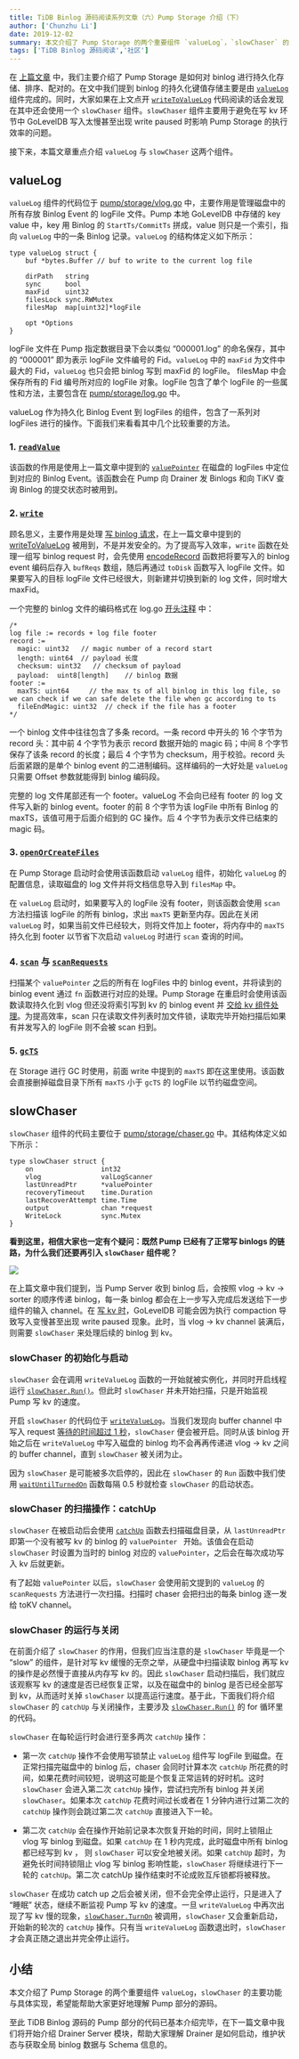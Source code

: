 ```yaml
---
title: TiDB Binlog 源码阅读系列文章（六）Pump Storage 介绍（下）
author: ['Chunzhu Li']
date: 2019-12-02
summary: 本文介绍了 Pump Storage 的两个重要组件 `valueLog`，`slowChaser` 的主要功能与具体实现。
tags: ['TiDB Binlog 源码阅读','社区']
---
```



在 [上篇文章](https://pingcap.com/blog-cn/tidb-binlog-source-code-reading-5/) 中，我们主要介绍了 Pump Storage 是如何对 binlog 进行持久化存储、排序、配对的。在文中我们提到 binlog 的持久化键值存储主要是由 [`valueLog`](https://github.com/pingcap/tidb-binlog/blob/9f3c81683bb3428c4940611a6203288474d4aff0/pump/storage/vlog.go) 组件完成的。同时，大家如果在上文点开 [`writeToValueLog`](https://github.com/pingcap/tidb-binlog/blob/9f3c81683bb3428c4940611a6203288474d4aff0/pump/storage/storage.go#L889) 代码阅读的话会发现在其中还会使用一个 `slowChaser` 组件。`slowChaser` 组件主要用于避免在写 kv 环节中 GoLevelDB 写入太慢甚至出现 write paused 时影响 Pump Storage 的执行效率的问题。

接下来，本篇文章重点介绍 `valueLog` 与 `slowChaser` 这两个组件。

## valueLog

`valueLog` 组件的代码位于 [pump/storage/vlog.go](https://github.com/pingcap/tidb-binlog/blob/9f3c81683bb3428c4940611a6203288474d4aff0/pump/storage/vlog.go#L156) 中，主要作用是管理磁盘中的所有存放 Binlog Event 的 logFile 文件。Pump 本地 GoLevelDB 中存储的 key value 中，key 用 Binlog 的 `StartTs/CommitTs` 拼成，value 则只是一个索引，指向 `valueLog` 中的一条 Binlog 记录。`valueLog` 的结构体定义如下所示：


```
type valueLog struct {
	buf *bytes.Buffer // buf to write to the current log file

	dirPath   string
	sync      bool
	maxFid    uint32
	filesLock sync.RWMutex
	filesMap  map[uint32]*logFile

	opt *Options
}
```

logFile 文件在 Pump 指定数据目录下会以类似 “000001.log” 的命名保存，其中的 “000001” 即为表示 logFile 文件编号的 Fid。`valueLog` 中的 `maxFid` 为文件中最大的 Fid，`valueLog` 也只会把 binlog 写到 maxFid 的 logFile。 filesMap 中会保存所有的 Fid 编号所对应的 logFile 对象。logFile 包含了单个 logFile 的一些属性和方法，主要包含在 [pump/storage/log.go](https://github.com/pingcap/tidb-binlog/blob/9f3c81683bb3428c4940611a6203288474d4aff0/pump/storage/log.go#L51) 中。

valueLog 作为持久化 Binlog Event 到 logFiles 的组件，包含了一系列对 logFiles 进行的操作。下面我们来看看其中几个比较重要的方法。

### 1. [`readValue`](https://github.com/pingcap/tidb-binlog/blob/9f3c81683bb3428c4940611a6203288474d4aff0/pump/storage/vlog.go#L297)

该函数的作用是使用上一篇文章中提到的 [`valuePointer`](https://github.com/pingcap/tidb-binlog/blob/9f3c81683bb3428c4940611a6203288474d4aff0/pump/storage/vlog.go#L123) 在磁盘的 logFiles 中定位到对应的 Binlog Event。该函数会在 Pump 向 Drainer 发 Binlogs 和向 TiKV 查询 Binlog 的提交状态时被用到。

### 2. [`write`](https://github.com/pingcap/tidb-binlog/blob/9f3c81683bb3428c4940611a6203288474d4aff0/pump/storage/vlog.go#L314)

顾名思义，主要作用是处理 [写 binlog 请求](https://github.com/pingcap/tidb-binlog/blob/9f3c81683bb3428c4940611a6203288474d4aff0/pump/storage/vlog.go#L100)，在上一篇文章中提到的 [writeToValueLog](https://github.com/pingcap/tidb-binlog/blob/9f3c81683bb3428c4940611a6203288474d4aff0/pump/storage/storage.go#L889) 被用到，不是并发安全的。为了提高写入效率，`write` 函数在处理一组写 binlog request 时，会先使用 [encodeRecord](https://github.com/pingcap/tidb-binlog/blob/9f3c81683bb3428c4940611a6203288474d4aff0/pump/storage/log.go#L83) 函数把将要写入的 binlog event 编码后存入 `bufReqs` 数组，随后再通过 `toDisk` 函数写入 logFile 文件。如果要写入的目标 logFile 文件已经很大，则新建并切换到新的 log 文件，同时增大 maxFid。

一个完整的 binlog 文件的编码格式在 log.go [开头注释](https://github.com/pingcap/tidb-binlog/blob/9f3c81683bb3428c4940611a6203288474d4aff0/pump/storage/log.go#L33) 中：

```
/*
log file := records + log file footer
record :=
  magic: uint32   // magic number of a record start
  length: uint64  // payload 长度
  checksum: uint32   // checksum of payload
  payload:  uint8[length]    // binlog 数据
footer :=
  maxTS: uint64     // the max ts of all binlog in this log file, so we can check if we can safe delete the file when gc according to ts
  fileEndMagic: uint32  // check if the file has a footer
*/

```

一个 binlog 文件中往往包含了多条 record。一条 record 中开头的 16 个字节为 record 头：其中前 4 个字节为表示 record 数据开始的 magic 码；中间 8 个字节保存了该条 record 的长度；最后 4 个字节为 checksum，用于校验。record 头后面紧跟的是单个 binlog event 的二进制编码。这样编码的一大好处是 `valueLog` 只需要 Offset 参数就能得到 binlog 编码段。

完整的 log 文件尾部还有一个 footer。valueLog 不会向已经有 footer 的 log 文件写入新的 binlog event。footer 的前 8 个字节为该 logFile 中所有 Binlog 的 maxTS，该值可用于后面介绍到的 GC 操作。后 4 个字节为表示文件已结束的 magic 码。

### 3. [`openOrCreateFiles`](https://github.com/pingcap/tidb-binlog/blob/9f3c81683bb3428c4940611a6203288474d4aff0/pump/storage/vlog.go#L202)

在 Pump Storage 启动时会使用该函数启动 `valueLog` 组件，初始化 `valueLog` 的配置信息，读取磁盘的 log 文件并将文档信息导入到 `filesMap` 中。

在 `valueLog` 启动时，如果要写入的 logFile 没有 footer，则该函数会使用 `scan` 方法扫描该 logFile 的所有 binlog，求出 `maxTS` 更新至内存。因此在关闭 `valueLog` 时，如果当前文件已经较大，则将文件加上 footer，将内存中的 `maxTS` 持久化到 footer 以节省下次启动 `valueLog` 时进行 `scan` 查询的时间。

### 4. [`scan`](https://github.com/pingcap/tidb-binlog/blob/9f3c81683bb3428c4940611a6203288474d4aff0/pump/storage/vlog.go#L415) 与 [`scanRequests`](https://github.com/pingcap/tidb-binlog/blob/9f3c81683bb3428c4940611a6203288474d4aff0/pump/storage/vlog.go#L386)

扫描某个 `valuePointer` 之后的所有在 logFiles 中的 binlog event，并将读到的 binlog event 通过 `fn` 函数进行对应的处理。Pump Storage 在重启时会使用该函数读取持久化到 vlog 但还没将索引写到 kv 的 binlog event 并 [交给 kv 组件处理](https://github.com/pingcap/tidb-binlog/blob/9f3c81683bb3428c4940611a6203288474d4aff0/pump/storage/storage.go#L229)。为提高效率，scan 只在读取文件列表时加文件锁，读取完毕开始扫描后如果有并发写入的 logFile 则不会被 scan 扫到。

### 5. [`gcTS`](https://github.com/pingcap/tidb-binlog/blob/9f3c81683bb3428c4940611a6203288474d4aff0/pump/storage/vlog.go#L442)

在 Storage 进行 GC 时使用，前面 write 中提到的 `maxTS` 即在这里使用。该函数会直接删掉磁盘目录下所有 `maxTS` 小于 `gcTS` 的 logFile 以节约磁盘空间。

## slowChaser

`slowChaser` 组件的代码主要位于 [pump/storage/chaser.go](https://github.com/pingcap/tidb-binlog/blob/9f3c81683bb3428c4940611a6203288474d4aff0/pump/storage/chaser.go) 中。其结构体定义如下所示：

```
type slowChaser struct {
	on                 int32
	vlog               valLogScanner
	lastUnreadPtr      *valuePointer
	recoveryTimeout    time.Duration
	lastRecoverAttempt time.Time
	output             chan *request
	WriteLock          sync.Mutex
}
```

**看到这里，相信大家也一定有个疑问：既然 Pump 已经有了正常写 binlogs 的链路，为什么我们还要再引入 `slowChaser` 组件呢？**

![](media/tidb-binlog-source-code-reading-6/1-slowChaser.png)

在上篇文章中我们提到，当 Pump Server 收到 binlog 后，会按照 vlog -> kv ->  sorter 的顺序传递 binlog，每一条 binlog 都会在上一步写入完成后发送给下一步组件的输入 channel。在 [写 kv 时](https://github.com/pingcap/tidb-binlog/blob/9f3c81683bb3428c4940611a6203288474d4aff0/pump/storage/storage.go#L1367)，GoLevelDB 可能会因为执行 compaction 导致写入变慢甚至出现 write paused 现象。此时，当 vlog -> kv channel 装满后，则需要 `slowChaser` 来处理后续的 binlog 到 kv。

### slowChaser 的初始化与启动

`slowChaser` 会在调用 `writeValueLog` 函数的一开始就被实例化，并同时开启线程运行 [`slowChaser.Run()`](https://github.com/pingcap/tidb-binlog/blob/9f3c81683bb3428c4940611a6203288474d4aff0/pump/storage/chaser.go#L72)。但此时 `slowChaser` 并未开始扫描，只是开始监视 Pump 写 kv 的速度。

开启 `slowChaser` 的代码位于 [`writeValueLog`](https://github.com/pingcap/tidb-binlog/blob/9f3c81683bb3428c4940611a6203288474d4aff0/pump/storage/storage.go#L946)。当我们发现向 buffer channel 中写入 request [等待的时间超过 1 秒](https://github.com/pingcap/tidb-binlog/blob/9f3c81683bb3428c4940611a6203288474d4aff0/pump/storage/storage.go#L945)，`slowChaser` 便会被开启。同时从该 binlog 开始之后在 `writeValueLog` 中写入磁盘的 binlog 均不会再再传递进 vlog -> kv 之间的 buffer channel，直到 `slowChaser` 被关闭为止。

因为 `slowChaser` 是可能被多次启停的，因此在 `slowChaser` 的 `Run` 函数中我们使用 [`waitUntilTurnedOn`](https://github.com/pingcap/tidb-binlog/blob/9f3c81683bb3428c4940611a6203288474d4aff0/pump/storage/chaser.go#L150) 函数每隔 0.5 秒就检查 `slowChaser` 的启动状态。

### slowChaser 的扫描操作：catchUp

`slowChaser` 在被启动后会使用 [`catchUp`](https://github.com/pingcap/tidb-binlog/blob/9f3c81683bb3428c4940611a6203288474d4aff0/pump/storage/chaser.go#L130) 函数去扫描磁盘目录，从 `lastUnreadPtr` 即第一个没有被写 kv 的 binlog 的 `valuePointer ` 开始。该值会在启动 `slowChaser` 时设置为当时的 binlog 对应的 `valuePointer`，之后会在每次成功写入 kv 后就更新。

有了起始 `valuePointer` 以后，`slowChaser` 会使用前文提到的 `valueLog` 的 `scanRequests` 方法进行一次扫描。扫描时 chaser 会把扫出的每条 binlog 逐一发给 toKV channel。

### slowChaser 的运行与关闭

在前面介绍了 `slowChaser` 的作用，但我们应当注意的是 `slowChaser` 毕竟是一个 “slow” 的组件，是针对写 kv 缓慢的无奈之举，从硬盘中扫描读取 binlog 再写 kv 的操作是必然慢于直接从内存写 kv 的。因此 `slowChaser` 启动扫描后，我们就应该观察写 kv 的速度是否已经恢复正常，以及在磁盘中的 binlog 是否已经全部写到 kv，从而适时关掉 `slowChaser` 以提高运行速度。基于此，下面我们将介绍 `slowChaser` 的 `catchUp` 与关闭操作，主要涉及 [`slowChaser.Run()`](https://github.com/pingcap/tidb-binlog/blob/9f3c81683bb3428c4940611a6203288474d4aff0/pump/storage/chaser.go#L72) 的 for 循环里的代码。

`slowChaser` 在每轮运行时会进行至多两次 `catchUp` 操作：

*   第一次 `catchUp` 操作不会使用写锁禁止 `valueLog` 组件写 logFile 到磁盘。在正常扫描完磁盘中的 binlog 后，chaser 会同时计算本次 `catchUp` 所花费的时间，如果花费时间较短，说明这可能是个恢复正常运转的好时机。这时 `slowChaser` 会进入第二次 `catchUp` 操作，尝试扫完所有 binlog 并关闭 `slowChaser`。如果本次 `catchUp` 花费时间过长或者在 1 分钟内进行过第二次的 `catchUp` 操作则会跳过第二次 `catchUp` 直接进入下一轮。

*   第二次 `catchUp` 会在操作开始前记录本次恢复开始的时间，同时上锁阻止 vlog 写 binlog 到磁盘。如果 `catchUp` 在 1 秒内完成，此时磁盘中所有 binlog 都已经写到 kv ， 则 `slowChaser` 可以安全地被关闭。如果 `catchUp` 超时，为避免长时间持锁阻止 vlog 写 binlog 影响性能，`slowChaser` 将继续进行下一轮的 `catchUp`。第二次 catchUp 操作结束时不论成败互斥锁都将被释放。

`slowChaser` 在成功 catch up 之后会被关闭，但不会完全停止运行，只是进入了 “睡眠” 状态，继续不断监视 Pump 写 kv 的速度。一旦 `writeValueLog` 中再次出现了写 kv 慢的现象，[`slowChaser.TurnOn`](https://github.com/pingcap/tidb-binlog/blob/9f3c81683bb3428c4940611a6203288474d4aff0/pump/storage/chaser.go#L58) 被调用，`slowChaser` 又会重新启动，开始新的轮次的 `catchUp` 操作。只有当 `writeValueLog` 函数退出时，`slowChaser` 才会真正随之退出并完全停止运行。

## 小结

本文介绍了 Pump Storage 的两个重要组件 `valueLog`，`slowChaser` 的主要功能与具体实现，希望能帮助大家更好地理解 Pump 部分的源码。

至此 TiDB Binlog 源码的 Pump 部分的代码已基本介绍完毕，在下一篇文章中我们将开始介绍 Drainer Server 模块，帮助大家理解 Drainer 是如何启动，维护状态与获取全局 binlog 数据与 Schema 信息的。

